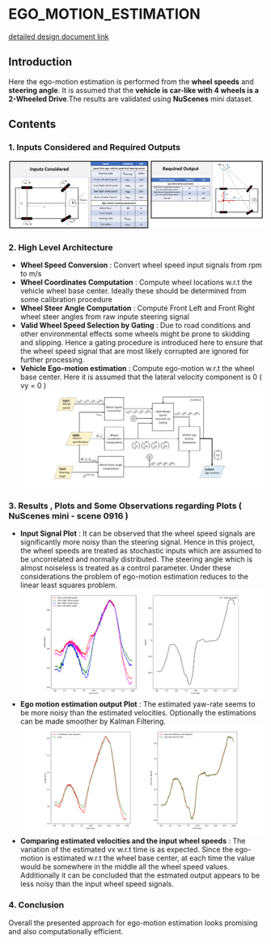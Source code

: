# EGO_MOTION_ESTIMATION
[detailed design document link](https://github.com/UditBhaskar19/EGO_MOTION_ESTIMATION/blob/main/1_egomotion_wheel_speed/1_ego_motion_from_wheel_speed.pdf)


## Introduction
Here the ego-motion estimation is performed from the **wheel speeds** and **steering angle**. It is assumed that the **vehicle is car-like with 4 wheels is a 2-Wheeled Drive**.The results are validated using **NuScenes** mini dataset.


## Contents
### 1. Inputs Considered and Required Outputs
![](https://github.com/UditBhaskar19/EGO_MOTION_ESTIMATION/blob/main/1_egomotion_wheel_speed/readme_artifacts/12_inputs_outputs.PNG)
### 2. High Level Architecture
   - **Wheel Speed Conversion** : Convert wheel speed input signals from rpm to m/s
   - **Wheel Coordinates Computation** : Compute wheel locations w.r.t the vehicle wheel base center. Ideally these should be determined from some calibration procedure
   - **Wheel Steer Angle Computation** : Compute Front Left and Front Right wheel steer angles from raw inpute steering signal
   - **Valid Wheel Speed Selection by Gating** : Due to road conditions and other environmental effects some wheels might be prone to skidding and slipping. Hence a gating procedure is introduced here to ensure that the wheel speed signal that are most likely corrupted are ignored for further processing. 
   - **Vehicle Ego-motion estimation** : Compute ego-motion w.r.t the wheel base center. Here it is assumed that the lateral velocity component is 0 ( vy = 0 )
![](https://github.com/UditBhaskar19/EGO_MOTION_ESTIMATION/blob/main/1_egomotion_wheel_speed/readme_artifacts/2_architecture.PNG)
### 3. Results , Plots and Some Observations regarding Plots ( NuScenes mini - scene 0916 )
   - **Input Signal Plot** : It can be observed that the wheel speed signals are significantly more noisy than the steering signal. Hence in this project, the wheel speeds are treated as stochastic inputs which are assumed to be uncorrelated and normally distributed. The steering angle which is almost noiseless is treated as a control parameter. Under these considerations the problem of ego-motion estimation reduces to the linear least squares problem.
![](https://github.com/UditBhaskar19/EGO_MOTION_ESTIMATION/blob/main/1_egomotion_wheel_speed/readme_artifacts/3_input_signals.PNG)
   - **Ego motion estimation output Plot** : The estimated yaw-rate seems to be more noisy than the estimated velocities. Optionally the estimations can be made smoother by Kalman Filtering.
![](https://github.com/UditBhaskar19/EGO_MOTION_ESTIMATION/blob/main/1_egomotion_wheel_speed/readme_artifacts/4_estimated_outputs.PNG)
   - **Comparing estimated velocities and the input wheel speeds** : The variation of the estimated vx w.r.t time is as expected. Since the ego-motion is estimated w.r.t the wheel base center, at each time the value would be somewhere in the middle all the wheel speed values. Additionally it can be concluded that the estmated output appears to be less noisy than the input wheel speed signals. 
### 4. Conclusion
Overall the presented approach for ego-motion estimation looks promising and also computationally efficient.
